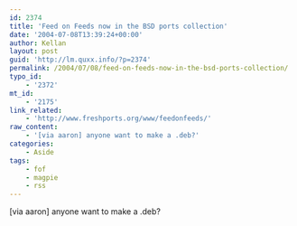 ```yaml
---
id: 2374
title: 'Feed on Feeds now in the BSD ports collection'
date: '2004-07-08T13:39:24+00:00'
author: Kellan
layout: post
guid: 'http://lm.quxx.info/?p=2374'
permalink: /2004/07/08/feed-on-feeds-now-in-the-bsd-ports-collection/
typo_id:
    - '2372'
mt_id:
    - '2175'
link_related:
    - 'http://www.freshports.org/www/feedonfeeds/'
raw_content:
    - '[via aaron] anyone want to make a .deb?'
categories:
    - Aside
tags:
    - fof
    - magpie
    - rss
---
```


\[via aaron\] anyone want to make a .deb?
